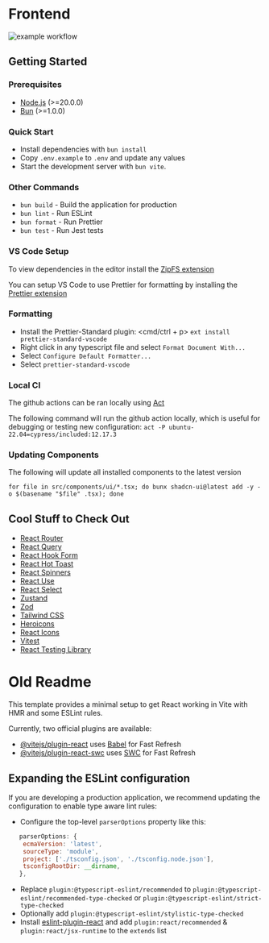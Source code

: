 # Frontend

![example workflow](https://github.com/RawToast/Kiso/actions/workflows/test.yml/badge.svg)

## Getting Started

### Prerequisites

- [Node.js](https://nodejs.org/en/) (>=20.0.0)
- [Bun](https://bun.sh/) (>=1.0.0)

### Quick Start

- Install dependencies with `bun install`
- Copy `.env.example` to `.env` and update any values
- Start the development server with `bun vite`.

### Other Commands

- `bun build` - Build the application for production
- `bun lint` - Run ESLint
- `bun format` - Run Prettier
- `bun test` - Run Jest tests

### VS Code Setup

To view dependencies in the editor install the [ZipFS extension](https://marketplace.visualstudio.com/items?itemName=arcanis.vscode-zipfs)

You can setup VS Code to use Prettier for formatting by installing the [Prettier extension](https://marketplace.visualstudio.com/items?itemName=esbenp.prettier-vscode)

### Formatting

- Install the Prettier-Standard plugin: <cmd/ctrl + p> `ext install prettier-standard-vscode`
- Right click in any typescript file and select `Format Document With...`
- Select `Configure Default Formatter...`
- Select `prettier-standard-vscode`

### Local CI

The github actions can be ran locally using [Act](https://github.com/nektos/act)

The following command will run the github action locally, which is useful for debugging or testing new configuration: `act -P ubuntu-22.04=cypress/included:12.17.3`

### Updating Components

The following will update all installed components to the latest version

`for file in src/components/ui/*.tsx; do bunx shadcn-ui@latest add -y -o $(basename "$file" .tsx); done`

## Cool Stuff to Check Out

- [React Router](https://reactrouter.com/)
- [React Query](https://react-query.tanstack.com/)
- [React Hook Form](https://react-hook-form.com/)
- [React Hot Toast](https://react-hot-toast.com/)
- [React Spinners](https://www.davidhu.io/react-spinners/)
- [React Use](https://github.com/streamich/react-use)
- [React Select](https://react-select.com/home)
- [Zustand](https://github.com/pmndrs/zustand)
- [Zod](https://zod.dev)
- [Tailwind CSS](https://tailwindcss.com/)
- [Heroicons](https://heroicons.com/)
- [React Icons](https://react-icons.github.io/react-icons/)
- [Vitest](https://vitest.dev)
- [React Testing Library](https://testing-library.com/docs/react-testing-library/intro/)

# Old Readme

This template provides a minimal setup to get React working in Vite with HMR and some ESLint rules.

Currently, two official plugins are available:

- [@vitejs/plugin-react](https://github.com/vitejs/vite-plugin-react/blob/main/packages/plugin-react/README.md) uses [Babel](https://babeljs.io/) for Fast Refresh
- [@vitejs/plugin-react-swc](https://github.com/vitejs/vite-plugin-react-swc) uses [SWC](https://swc.rs/) for Fast Refresh

## Expanding the ESLint configuration

If you are developing a production application, we recommend updating the configuration to enable type aware lint rules:

- Configure the top-level `parserOptions` property like this:

```js
   parserOptions: {
    ecmaVersion: 'latest',
    sourceType: 'module',
    project: ['./tsconfig.json', './tsconfig.node.json'],
    tsconfigRootDir: __dirname,
   },
```

- Replace `plugin:@typescript-eslint/recommended` to `plugin:@typescript-eslint/recommended-type-checked` or `plugin:@typescript-eslint/strict-type-checked`
- Optionally add `plugin:@typescript-eslint/stylistic-type-checked`
- Install [eslint-plugin-react](https://github.com/jsx-eslint/eslint-plugin-react) and add `plugin:react/recommended` & `plugin:react/jsx-runtime` to the `extends` list
